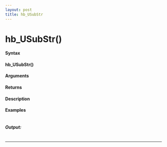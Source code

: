 ```yaml
---
layout: post
title: hb_USubStr
---
```


# hb_USubStr()


#### Syntax

#### hb_USubStr()

#### Arguments

#### Returns

#### Description

#### Examples

```

```

##### Output:

```

```

---